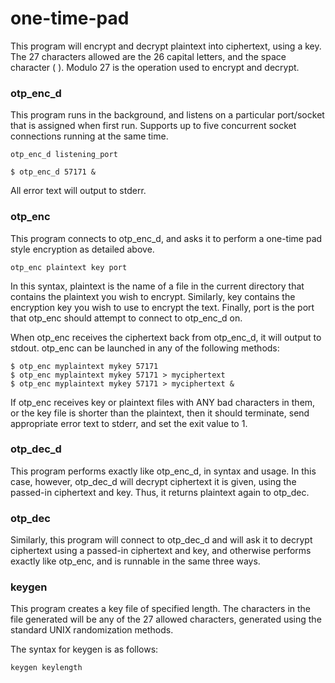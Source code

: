 # one-time-pad
This program will encrypt and decrypt plaintext into ciphertext, using a key. The 27 characters allowed are the 26 capital letters, and the space character ( ). Modulo 27 is the operation used to encrypt and decrypt. 

### otp_enc_d
  
This program runs in the background, and listens on a particular port/socket that is assigned when first run. Supports up to five concurrent socket connections running at the same time. 

    otp_enc_d listening_port

    $ otp_enc_d 57171 &

All error text will output to stderr.

### otp_enc
  
This program connects to otp_enc_d, and asks it to perform a one-time pad style encryption as detailed above. 

    otp_enc plaintext key port

In this syntax, plaintext is the name of a file in the current directory that contains the plaintext you wish to encrypt. Similarly, key contains the encryption key you wish to use to encrypt the text. Finally, port is the port that otp_enc should attempt to connect to otp_enc_d on.

When otp_enc receives the ciphertext back from otp_enc_d, it will output to stdout. otp_enc can be launched in any of the following methods:

    $ otp_enc myplaintext mykey 57171
    $ otp_enc myplaintext mykey 57171 > myciphertext
    $ otp_enc myplaintext mykey 57171 > myciphertext &

If otp_enc receives key or plaintext files with ANY bad characters in them, or the key file is shorter than the plaintext, then it should terminate, send appropriate error text to stderr, and set the exit value to 1.

### otp_dec_d
  
This program performs exactly like otp_enc_d, in syntax and usage. In this case, however, otp_dec_d will decrypt ciphertext it is given, using the passed-in ciphertext and key. Thus, it returns plaintext again to otp_dec.

### otp_dec

Similarly, this program will connect to otp_dec_d and will ask it to decrypt ciphertext using a passed-in ciphertext and key, and otherwise performs exactly like otp_enc, and is runnable in the same three ways. 

### keygen

This program creates a key file of specified length. The characters in the file generated will be any of the 27 allowed characters, generated using the standard UNIX randomization methods. 

The syntax for keygen is as follows:

    keygen keylength

